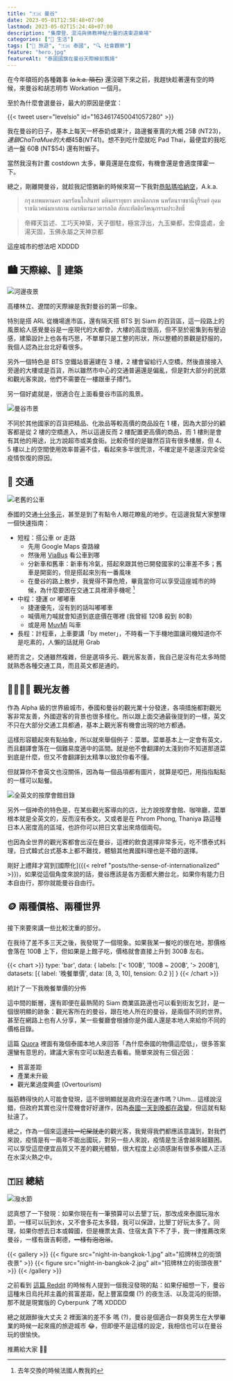 ```yaml
---
title: "🇹🇭 曼谷"
date: 2023-05-01T12:58:48+07:00
lastmod: 2023-05-02T15:24:48+07:00
description: "集摩登、混沌與佛教神秘力量的遠東遊樂場"
categories: ["🍫 生活"]
tags: ["🧳 旅遊", "🇹🇭 泰國", "🔍 社會觀察"]
feature: "hero.jpg"
featureAlt: "泰國國旗在曼谷天際線前飄揚"
---
```


在今年碩班的各種雜事 ~~(a.k.a. 隕石)~~ 還沒砸下來之前，我趕快趁著還有空的時候，來曼谷和胡志明市 Workation 一個月。

至於為什麼會選曼谷，最大的原因是便宜：

{{< tweet user="levelsio" id="1634617450041057280" >}}

我在曼谷的日子，基本上每天一杯泰奶或果汁，路邊餐車賣的大概 25฿ (NT$23)，連鎖 ChaTraMue 的大概 45฿ (NT$41)。想不到吃什麼就吃 Pad Thai，最便宜的我吃過一盤 60฿ (NT$54) 還有附蝦子。

當然我沒有計畫 costdown 太多，畢竟還是在度假，有機會還是會適度揮霍一下。

總之，剛離開曼谷，就趁我記憶猶新的時候來寫一下我對[恭貼瑪哈納空](https://zh.wikipedia.org/wiki/%E6%9B%BC%E8%B0%B7#%E6%81%AD%E8%B2%BC%E7%91%AA%E5%93%88%E7%B4%8D%E7%A9%BA%E7%9A%84%E8%A9%9E%E6%BA%90)，A.k.a.

> กรุงเทพมหานคร อมรรัตนโกสินทร์ มหินทรายุธยา มหาดิลกภพ นพรัตนราชธานีบูรีรมย์ อุดมราชนิเวศน์มหาสถาน อมรพิมานอวตารสถิต สักกะทัตติยวิษณุกรรมประสิทธิ์

> 帝釋天旨述、工巧天神築，天子御駐，極宮浮出，九玉樂都，宏偉盛處，金湯天固，玉佛永屬之天神京都

這座城市的想法吧 XDDDD

## 🏙️ 天際線、🏢 建築

![河邊夜景](iconsiam-night-view.jpg "從 [ICONSIAM](https://goo.gl/maps/6anugWLBEzqwvY1d7) 可以看到漂亮的昭披耶河夜景，可惜 iPhone 的夜拍正常無法發揮：）")

高樓林立、遼闊的天際線是我對曼谷的第一印象。

特別是搭 ARL 從機場進市區，還有隔天搭 BTS 到 Siam 的百貨區，這一段路上的風景給人感覺曼谷是一座現代的大都會，大樓的高度很高，但不至於密集到有壓迫感，建築設計上也各有巧思，不單單只是工整的形狀，所以整體的景觀是舒服的，我個人認為比台北好看很多。

另外一個特色是 BTS 空鐵站普遍建在 3 樓，2 樓會留給行人空橋，然後直接接入旁邊的大樓或是百貨，所以雖然市中心的交通普遍還是偏亂，但是對大部分的民眾和觀光客來說，他們不需要在一樓跟車子搏鬥。

另一個好處就是，很適合在上面看曼谷市區的風景。

![曼谷市景](ratchadamri-road.jpg "白天從 BTS 下的空橋拍攝 Ratchadamri 大道")

不同於其他國家的百貨把精品、化妝品等較高價的商品設在 1 樓，因為大部分的顧客都是從 2 樓的空橋進入，所以這邊反而 2 樓配置更高價的商品，而 1 樓則是會有其他的用途，比方說超市或美食街。比較奇怪的是雖然百貨有很多樓層，但 4、5 樓以上的空間使用效率普遍不佳，看起來多半很荒涼，不確定是不是還沒完全從疫情恢復的原因。

## 🚦 交通

![老舊的公車](old-bangkok-bus.jpg "曼谷的舊公車，推薦所有人都應該體驗一下")


泰國的交通[十分多元](https://bkk.com.tw/bangkok-traffic-collection/)，甚至是到了有點令人眼花瞭亂的地步。在這邊我幫大家整理一個快速指南：

- 短程：搭公車 or 走路
  - 先用 Google Maps 查路線
  - 然後用 [ViaBus](https://apps.apple.com/app/id1074208600) 看公車到哪
  - 分新車和舊車：新車有冷氣，搭起來跟其他已開發國家的公車差不多；舊車是開窗的，但是搭起來別有一番風味
  - 在曼谷的路上散步，我覺得不算危險，畢竟當你可以享受這座城市的時候，為什麼要困在交通工具裡滑手機呢 [^1]
- 中程：捷運 or 嘟嘟車
  - 捷運優先，沒有到的話叫嘟嘟車
  - 喊價用力喊就會知道到底底價在哪裡 (我曾經 120฿ 殺到 80฿)
  - 或是用 [MuvMi](https://apps.apple.com/app/id1410088538) 叫車
- 長程：計程車，上車要講「by meter」，不時看一下手機地圖讓司機知道你不是吃素的，人懶的話就用 Grab

總而言之，交通雖然複雜，但是選項多元、觀光客友善，我自己是沒有花太多時間就熟悉各種交通工具，而且英文都是通的。

## 🫱🏻‍🫲🏽 觀光友善

作為 Alpha 級的世界級城市，泰國和曼谷的觀光業十分發達，各項措施都對觀光客非常友善，外國遊客的背景也很多樣化。所以跟上面交通最後提到的一樣，英文不只在大部分交通工具都通，基本上觀光客有機會出現的地方都通。

這樣形容聽起來有點抽象，所以就來舉個例子：菜單。菜單基本上一定會有英文，而且翻譯會落在一個難易度適中的區間。就是他不會翻譯的太淺到你不知道那道菜到底是什麼，但又不會翻譯到太精準以致於你看不懂。

但就算你不會英文也沒關係，因為每一個品項都有圖片，就算是啞巴，用指指點點的一樣可以點餐。

![全英文的按摩會館目錄](english-menu.jpg)

另外一個神奇的特色是，在某些觀光客導向的店，比方說按摩會館、咖啡廳，菜單根本就是全英文的，反而沒有泰文。又或者是在 Phrom Phong, Thaniya 路這種日本人密度高的區域，也許你可以把日文拿出來烙個兩句。

也因為全世界的觀光客都會出沒在曼谷，這裡的飲食選擇非常多元，吃不慣泰式料理，日式韓式台式基本上都不難找，體驗其他異國料理也是不錯的選擇。

剛好上禮拜才寫到[國際化]({{< relref "posts/the-sense-of-internationalized" >}})，如果從這個角度來說的話，曼谷應該是各方面都大勝台北，如果你有能力日本自由行，那你就能曼谷自由行。

## 🪙 兩種價格、兩種世界

接下來要來講一些比較沈重的部分。

在我待了差不多三天之後，我發現了一個現象。如果我某一餐吃的很在地，那價格會落在 100฿ 上下，但如果是上館子吃，價格就會直接上升到 300฿ 左右。

{{< chart >}} type: 'bar', data: { labels: ['< 100฿', '100฿ ~ 200฿', '> 200฿'], datasets: [{ label: '晚餐單價', data: [8, 3, 10], tension: 0.2 }] } {{< /chart >}}
<figcaption>統計了一下我晚餐單價的分佈</figcaption>

這中間的斷層，還有即便在最熱鬧的 Siam 商業區路邊也可以看到街友乞討，是一個很明顯的跡象：觀光客所在的曼谷，跟在地人所在的曼谷，是兩個不同的世界。甚至在網路上也有人分享，某一些餐廳會根據你是外國人還是本地人來給你不同的價格目錄。

這篇 [Quora](https://www.quora.com/Why-is-everything-in-Thailand-so-cheap) 裡面有幾個泰國本地人來回答「為什麼泰國的物價這麼低」，很多答案還蠻有意思的，建議大家有空可以點進去看看。簡單來說有三個近因：

- 貧富差距
- 產業未升級
- 觀光業過度興盛 (Overtourism)

腦筋轉得快的人可能會發現，這不很明顯就是政府沒在運作嗎？Uhm... 這樣說沒錯，但政府其實也沒什麼機會好好運作，因為[泰國一天到晚都在政變](https://zh.wikipedia.org/wiki/%E6%B3%B0%E5%9C%8B%E6%94%BF%E8%AE%8A)，但這就有點扯遠了。

總之，作為一個來這邊~~拉一坨屎就走~~的觀光客，我覺得我們都應該意識到，對我們來說，疫情是有一兩年不能出國玩，對另一些人來說，疫情是生活會越來越艱困。可以享受這麼便宜品質又不差的觀光體驗，很大程度上必須感謝有很多泰國人正活在水深火熱之中。

## 🇹🇭 總結

![潑水節](songkran-festival.jpg "剛好我在泰國的期間有和潑水節重疊，玩的比我想像的還開心 😆😆😆")

認真想了一下發現：如果你現在有一筆預算可以去墾丁玩，那改成來泰國玩潑水節，一樣可以玩到水，又不會多花太多錢，我可以保證，比墾丁好玩太多了。同理，如果你想去日本或韓國，但是機票太貴、住宿太貴下不了手，我一律推薦改來曼谷，一樣有唐吉軻德，~~一樣有泡泡浴~~。

{{< gallery >}}
    {{< figure src="night-in-bangkok-1.jpg" alt="招牌林立的街頭夜景" >}}
    {{< figure src="night-in-bangkok-2.jpg" alt="招牌林立的街頭夜景" >}}
{{< /gallery >}}
<figcaption>之前看到 <a href="https://www.reddit.com/r/digitalnomad/comments/12zxwwk/bangkok_overrated/">這篇 Reddit</a> 的時候有人提到一個我沒發現的點：如果仔細想一下，曼谷這種末日烏托邦主義的貧富差距，配上豐富糜爛 (?) 的夜生活、以及混沌的街頭，那不就是現實版的 Cyberpunk 了嗎 XDDDD</figcaption>

總之就跟醉後大丈夫 2 裡面演的差不多 嗎 (?)，曼谷是個適合一群臭男生在大學畢業的時候一起來瘋的旅遊城市 😂，但即便不是這樣的設定，我相信也可以在曼谷玩的很愉快。

推薦給大家 👍🏻

[^1]: 去年交換的時候法國人教我的

